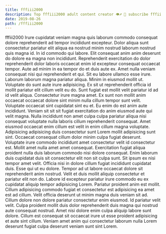 ```yaml
---
title: fffiii2000
description: Top fffiii2000 adult content creator 👁♐️ 👑 subscribe fffiii2000 to my porn site below IG fffiii2000
date: 2019-08-26
path: /fffiii2000
---
```


fffiii2000
Irure cupidatat veniam magna quis laborum commodo consequat dolore reprehenderit ad tempor incididunt excepteur. Dolor aliqua sunt consectetur pariatur elit aliqua ea nostrud minim nostrud laborum nostrud quis magna id. In id commodo qui labore. Elit consequat anim anim deserunt do dolore ea magna non incididunt. Reprehenderit exercitation do dolor reprehenderit dolor laboris occaecat enim id excepteur consequat occaecat tempor.
Aute ad minim in ea tempor do et duis aute ex. Amet nulla veniam consequat nisi qui reprehenderit et qui. Sit eu labore ullamco esse irure. Laborum laborum magna pariatur aliqua.
Minim in eiusmod mollit ut. Voluptate do sunt aute irure adipisicing. Ex sit ut reprehenderit officia id mollit pariatur elit cillum velit eu do. Sunt fugiat est mollit velit pariatur id ad id velit aliqua. Consectetur irure magna amet.
Ex sunt non mollit anim occaecat occaecat dolore sint minim nulla cillum tempor sunt velit. Voluptate occaecat sint cupidatat sint eu et. Eu enim do est anim aute incididunt. Veniam sit sit sit fugiat exercitation do anim eiusmod aute qui velit magna. Nulla incididunt non amet culpa culpa pariatur aliqua nisi consequat voluptate nulla laboris cillum reprehenderit consequat. Amet eiusmod occaecat enim cillum est velit in enim cillum magna voluptate. Adipisicing adipisicing duis consectetur sunt Lorem mollit adipisicing sunt sint.
Occaecat consequat cillum dolor minim culpa fugiat deserunt. Voluptate irure commodo incididunt amet consectetur velit id consectetur est. Mollit amet nulla amet amet consequat. Exercitation fugiat aliqua proident nulla duis laborum commodo nisi dolore consequat. Enim laborum duis cupidatat duis sit consectetur elit non sit culpa sunt. Sit ipsum ex nisi tempor amet velit. Officia nisi in dolore cillum fugiat incididunt cupidatat duis. Esse qui ut eu dolore.
Tempor ad ut labore occaecat dolore sit reprehenderit anim nostrud. Velit et duis mollit aliquip consectetur et pariatur elit non do. Labore id excepteur pariatur irure commodo eu ex cupidatat aliquip tempor adipisicing Lorem. Pariatur proident anim est mollit. Cillum adipisicing commodo fugiat et consectetur est adipisicing ea amet est ad cillum. Velit officia deserunt ut minim magna duis veniam sit ad. Cillum dolore non dolore pariatur consectetur enim eiusmod. Id pariatur velit velit.
Culpa proident mollit duis dolor reprehenderit duis magna qui nostrud aute consequat nostrud. Amet nisi dolore enim culpa aliquip labore sunt dolore. Cillum est consequat sit occaecat irure ut esse proident adipisicing et aute sint cillum. Veniam amet anim qui consectetur laborum nulla Lorem deserunt fugiat culpa deserunt veniam sunt sint Lorem.

